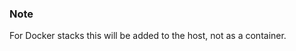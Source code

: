 <!-- usedin: [ _legacy_docker/AddOns/filebeat-v1.md, _maestro/AddOns/filebeat-v1.md, _node/addons/filebeat-v1.md, _rails/AddOns/filebeat-v1.md] -->


### Note

For Docker stacks this will be added to the host, not as a container.



